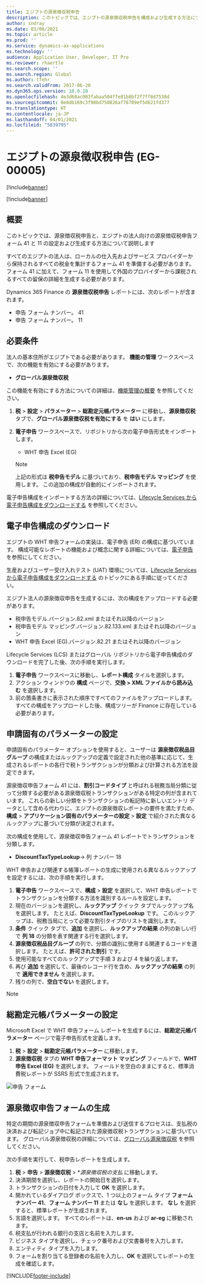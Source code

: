 ```yaml
---
title: エジプトの源泉徴収税申告
description: このトピックでは、エジプトの源泉徴収税申告を構成および生成する方法について説明します。
author: sndray
ms.date: 03/08/2021
ms.topic: article
ms.prod: ''
ms.service: dynamics-ax-applications
ms.technology: ''
audience: Application User, Developer, IT Pro
ms.reviewer: rhaertle
ms.search.scope: ''
ms.search.region: Global
ms.author: tfehr
ms.search.validFrom: 2017-06-20
ms.dyn365.ops.version: 10.0.18
ms.openlocfilehash: 4e3d68ac003fabaa504ffe81b8bf2f7ff8d7538d
ms.sourcegitcommit: 0e8db169c3f90bd750826af76709ef5d621fd377
ms.translationtype: HT
ms.contentlocale: ja-JP
ms.lasthandoff: 04/01/2021
ms.locfileid: "5839795"
---
```

#  <a name="withholding-tax-declaration-for-egypt-eg-00005"></a>エジプトの源泉徴収税申告 (EG-00005)

[!include[banner](../includes/banner.md)]

[!include[banner](../includes/preview-banner.md)]

## <a name="overview"></a>概要
このトピックでは、源泉徴収税申告と、エジプトの法人向けの源泉徴収税申告フォーム 41 と 11 の設定および生成する方法について説明します 

すべてのエジプトの法人は、ローカルの仕入先およびサービス プロバイダーから保持されるすべての税金を集計するフォーム 41 を準備する必要があります。 フォーム 41 に加えて、フォーム 11 を使用して外国のプロバイダーから課税されるすべての留保の詳細を生成する必要があります。 

Dynamics 365 Finance の **源泉徴収税申告** レポートには、次のレポートが含まれます。

- 申告 フォーム ナンバー。 41
- 申告 フォーム ナンバー。 11
    
    
## <a name="prerequisites"></a>必要条件
法人の基本住所がエジプトである必要があります。
**機能の管理** ワークスペースで、次の機能を有効にする必要があります。

   - **グローバル源泉徴収税**

この機能を有効にする方法についての詳細は、[機能管理の概要](../../fin-ops-core/fin-ops/get-started/feature-management/feature-management-overview.md) を参照してください。

1. **税** > **設定** > **パラメーター** > **総勘定元帳パラメーター** に移動し、**源泉徴収税** タブで、**グローバル源泉徴収税を有効にする** を **はい** にします。
2. **電子申告** ワークスペースで、リポジトリから次の電子申告形式をインポートします。

    - WHT 申告 Excel (EG)

    > [!NOTE]
    > 上記の形式は **税申告モデル** に基づいており、**税申告モデル マッピング** を使用します。 この追加の構成が自動的にインポートされます。

電子申告構成をインポートする方法の詳細については、[Lifecycle Services から電子申告構成をダウンロードする](../../fin-ops-core/dev-itpro/analytics/download-electronic-reporting-configuration-lcs.md) を参照してください。

## <a name="download-electronic-reporting-configurations"></a>電子申告構成のダウンロード

エジプトの WHT 申告フォームの実装は、電子申告 (ER) の構成に基づいています。 構成可能なレポートの機能および概念に関する詳細については、[電子申告](../../fin-ops-core/dev-itpro/analytics/general-electronic-reporting.md) を参照にしてください。

生産およびユーザー受け入れテスト (UAT) 環境については、[Lifecycle Services から電子申告構成をダウンロードする](../../fin-ops-core/dev-itpro/analytics/download-electronic-reporting-configuration-lcs.md) のトピックにある手順に従ってください。

エジプト法人の源泉徴収申告を生成するには、次の構成をアップロードする必要があります。

- 税申告モデル.バージョン.82.xml またはそれ以降のバージョン
- 税申告モデル マッピング.バージョン.82.133.xml またはそれ以降のバージョン
- WHT 申告 Excel (EG).バージョン.82.21 またはそれ以降のバージョン

Lifecycle Services (LCS) またはグローバル リポジトリから電子申告構成のダウンロードを完了した後、次の手順を実行します。

1. **電子申告** ワークスペースに移動し、**レポート構成** タイルを選択します。
1. アクション ウィンドウの **構成** ページで、**交換 > XML ファイルから読み込む** を選択します。
1. 前の箇条書きに表示された順序ですべてのファイルをアップロードします。 すべての構成をアップロードした後、構成ツリーが Finance に存在している必要があります。

## <a name="set-up-application-specific-parameters"></a>申請固有のパラメーターの設定

申請固有のパラメーター オプションを使用すると、ユーザーは **源泉徴収税品目グループ** の構成またはルックアップの定義で設定された他の基準に応じて、生成されるレポートの各行で税トランザクションが分類および計算される方法を設定できます。

源泉徴収申告フォーム 41 には、**割引コードタイプ** と呼ばれる税務当局分類に従って分類する必要がある源泉徴収税トランザクションがある特定の列が含まれています。 これらの新しい分類をトランザクションの転記時に新しいエントリ データとして含める代わりに、エジプトの源泉徴収レポートの要件を満たすため、**構成** > **アプリケーション固有のパラメーターの設定** > **設定** で紹介された異なるルックアップに基づいて分類が決定されます。 

次の構成を使用して、源泉徴収申告フォーム 41 レポートでトランザクションを分類します。

- **DiscountTaxTypeLookup**-> 列 ナンバー 18 

WHT 申告および関連する帳簿レポートの生成に使用される異なるルックアップを設定するには、次の手順を実行します。 

1. **電子申告** ワークスペースで、**構成** > **設定** を選択して、WHT 申告レポートでトランザクションを分類する方法を識別するルールを設定します。 
2. 現在のバージョンを選択し、**ルックアップ** クイック タブでルックアップ名を選択します。 たとえば、**DiscountTaxTypeLookup** です。 このルックアップは、税務当局にとって必要な割引タイプのリストを識別します。
3. **条件** クイック タブで、**追加** を選択し、**ルックアップの結果** の列の新しい行で **列 18** の分類を表す関連する行を選択します。
4. **源泉徴収税品目グループ** の列で、分類の識別に使用する関連するコードを選択します。 たとえば、**許可された割引** です。  
5. 使用可能なすべてのルックアップで手順 3 および 4 を繰り返します。
6. 再び **追加** を選択して、最後のレコード行を含め、**ルックアップの結果** の列で **適用できません** を選択します。 
7. 残りの列で、**空白でない** を選択します。 

> [!NOTE]

## <a name="set-up-general-ledger-parameters"></a>総勘定元帳パラメーターの設定

Microsoft Excel で WHT 申告フォーム レポートを生成するには、**総勘定元帳パラメーター** ページで電子申告形式を定義します。

1. **税** > **設定** > **総勘定元帳パラメーター** に移動します。
2. **源泉徴収税** タブの **WHT 申告フォーマット マッピング** フィールドで、**WHT 申告 Excel (EG)** を選択します。 フィールドを空白のままにすると、標準消費税レポートが SSRS 形式で生成されます。


![申告 フォーム](media/egypt-wht-declaration-setup1.png)

## <a name="generate-the-withholding-declaration-forms"></a>源泉徴収申告フォームの生成
特定の期間の源泉徴収申告フォームを準備および送信するプロセスは、支払税の決済および転記ジョブ中に転記された源泉徴収税トランザクションに基づいています。 グローバル源泉徴収税の詳細については、[グローバル源泉徴収税](../general-ledger/global-withholding-tax-overview.md) を参照してください。

次の手順を実行して、税申告レポートを生成します。

1. **税** > **申告** > **源泉徴収税** > **源泉徴収税の支払* に移動します。
2. 決済期間を選択し、レポートの開始日を選択します。 
3. トランザクションの日付を入力して **OK** を選択します。
4. 開かれているダイアログ ボックスで、1 つ以上のフォーム タイプ **フォーム ナンバー 41**、**フォーム ナンバー 11** または **なし** を選択します。 **なし** を選択すると、標準レポートが生成されます。 
5. 言語を選択します。 すべてのレポートは、**en-us** および **ar-eg** に移動されます。
6. 税支払が行われる銀行の支店と名前を入力します。
7. ビジネス タイプを選択し、チェック番号および文書番号を入力します。 
8. エンティティ タイプを入力します。 
9. フォームを割り当てる登録者の名前を入力し、**OK** を選択してレポートの生成を確認します。 

 
[!INCLUDE[footer-include](../../includes/footer-banner.md)]

